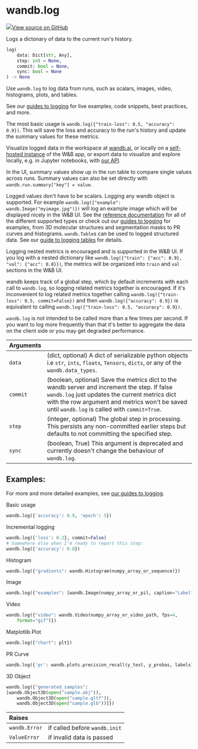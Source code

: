 # wandb.log

[![](https://www.tensorflow.org/images/GitHub-Mark-32px.png)View source on GitHub](https://www.github.com/wandb/client/tree/v0.12.1/wandb/sdk/wandb_run.py#L991-L1160)

Logs a dictonary of data to the current run's history.

```python
log(
    data: Dict[str, Any],
    step: int = None,
    commit: bool = None,
    sync: bool = None
) -> None
```

Use `wandb.log` to log data from runs, such as scalars, images, video, histograms, plots, and tables.

See our [guides to logging](https://docs.wandb.ai/guides/track/log) for live examples, code snippets, best practices, and more.

The most basic usage is `wandb.log({"train-loss": 0.5, "accuracy": 0.9})`. This will save the loss and accuracy to the run's history and update the summary values for these metrics.

Visualize logged data in the workspace at [wandb.ai](https://wandb.ai), or locally on a [self-hosted instance](https://docs.wandb.ai/self-hosted) of the W&B app, or export data to visualize and explore locally, e.g. in Jupyter notebooks, with [our API](https://docs.wandb.ai/guides/track/public-api-guide).

In the UI, summary values show up in the run table to compare single values across runs. Summary values can also be set directly with `wandb.run.summary["key"] = value`.

Logged values don't have to be scalars. Logging any wandb object is supported. For example `wandb.log({"example": wandb.Image("myimage.jpg")})` will log an example image which will be displayed nicely in the W&B UI. See the [reference documentation](https://docs.wandb.com/library/reference/data_types) for all of the different supported types or check out our [guides to logging](https://docs.wandb.ai/guides/track/log) for examples, from 3D molecular structures and segmentation masks to PR curves and histograms. `wandb.Table`s can be used to logged structured data. See our [guide to logging tables](https://docs.wandb.ai/guides/data-vis/log-tables) for details.

Logging nested metrics is encouraged and is supported in the W&B UI. If you log with a nested dictionary like `wandb.log({"train": {"acc": 0.9}, "val": {"acc": 0.8}})`, the metrics will be organized into `train` and `val` sections in the W&B UI.

wandb keeps track of a global step, which by default increments with each call to `wandb.log`, so logging related metrics together is encouraged. If it's inconvenient to log related metrics together calling `wandb.log({"train-loss": 0.5, commit=False})` and then `wandb.log({"accuracy": 0.9})` is equivalent to calling `wandb.log({"train-loss": 0.5, "accuracy": 0.9})`.

`wandb.log` is not intended to be called more than a few times per second. If you want to log more frequently than that it's better to aggregate the data on the client side or you may get degraded performance.

| Arguments |  |
| :--- | :--- |
| `data` | \(dict, optional\) A dict of serializable python objects i.e `str`, `ints`, `floats`, `Tensors`, `dicts`, or any of the `wandb.data_types`. |
| `commit` | \(boolean, optional\) Save the metrics dict to the wandb server and increment the step. If false `wandb.log` just updates the current metrics dict with the row argument and metrics won't be saved until `wandb.log` is called with `commit=True`. |
| `step` | \(integer, optional\) The global step in processing. This persists any non-committed earlier steps but defaults to not committing the specified step. |
| `sync` | \(boolean, True\) This argument is deprecated and currently doesn't change the behaviour of `wandb.log`. |

## Examples:

For more and more detailed examples, see [our guides to logging](https://docs.wandb.com/guides/track/log).

Basic usage

```python
wandb.log({'accuracy': 0.9, 'epoch': 5})
```

Incremental logging

```python
wandb.log({'loss': 0.2}, commit=False)
# Somewhere else when I'm ready to report this step:
wandb.log({'accuracy': 0.8})
```

Histogram

```python
wandb.log({"gradients": wandb.Histogram(numpy_array_or_sequence)})
```

Image

```python
wandb.log({"examples": [wandb.Image(numpy_array_or_pil, caption="Label")]})
```

Video

```python
wandb.log({"video": wandb.Video(numpy_array_or_video_path, fps=4,
    format="gif")})
```

Matplotlib Plot

```python
wandb.log({"chart": plt})
```

PR Curve

```python
wandb.log({'pr': wandb.plots.precision_recall(y_test, y_probas, labels)})
```

3D Object

```python
wandb.log({"generated_samples":
[wandb.Object3D(open("sample.obj")),
    wandb.Object3D(open("sample.gltf")),
    wandb.Object3D(open("sample.glb"))]})
```

| Raises |  |
| :--- | :--- |
| `wandb.Error` | if called before `wandb.init` |
| `ValueError` | if invalid data is passed |

